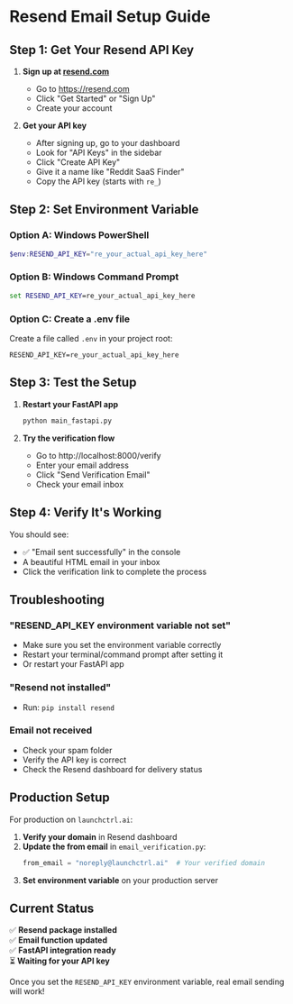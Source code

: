 # Resend Email Setup Guide

## Step 1: Get Your Resend API Key

1. **Sign up at [resend.com](https://resend.com)**
   - Go to https://resend.com
   - Click "Get Started" or "Sign Up"
   - Create your account

2. **Get your API key**
   - After signing up, go to your dashboard
   - Look for "API Keys" in the sidebar
   - Click "Create API Key"
   - Give it a name like "Reddit SaaS Finder"
   - Copy the API key (starts with `re_`)

## Step 2: Set Environment Variable

### Option A: Windows PowerShell
```powershell
$env:RESEND_API_KEY="re_your_actual_api_key_here"
```

### Option B: Windows Command Prompt
```cmd
set RESEND_API_KEY=re_your_actual_api_key_here
```

### Option C: Create a .env file
Create a file called `.env` in your project root:
```
RESEND_API_KEY=re_your_actual_api_key_here
```

## Step 3: Test the Setup

1. **Restart your FastAPI app**
   ```bash
   python main_fastapi.py
   ```

2. **Try the verification flow**
   - Go to http://localhost:8000/verify
   - Enter your email address
   - Click "Send Verification Email"
   - Check your email inbox

## Step 4: Verify It's Working

You should see:
- ✅ "Email sent successfully" in the console
- A beautiful HTML email in your inbox
- Click the verification link to complete the process

## Troubleshooting

### "RESEND_API_KEY environment variable not set"
- Make sure you set the environment variable correctly
- Restart your terminal/command prompt after setting it
- Or restart your FastAPI app

### "Resend not installed"
- Run: `pip install resend`

### Email not received
- Check your spam folder
- Verify the API key is correct
- Check the Resend dashboard for delivery status

## Production Setup

For production on `launchctrl.ai`:

1. **Verify your domain** in Resend dashboard
2. **Update the from email** in `email_verification.py`:
   ```python
   from_email = "noreply@launchctrl.ai"  # Your verified domain
   ```
3. **Set environment variable** on your production server

## Current Status

✅ **Resend package installed**  
✅ **Email function updated**  
✅ **FastAPI integration ready**  
⏳ **Waiting for your API key**  

Once you set the `RESEND_API_KEY` environment variable, real email sending will work! 